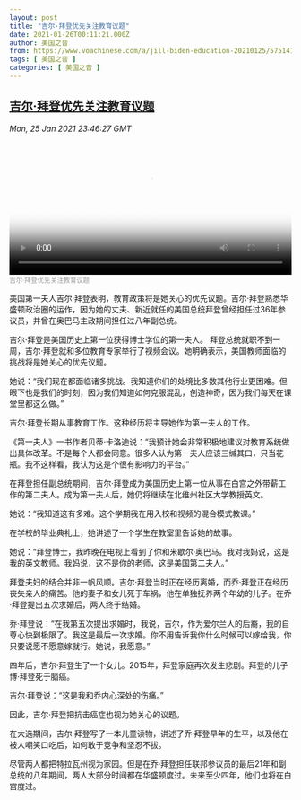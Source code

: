 ```yaml
---
layout: post
title: "吉尔·拜登优先关注教育议题"
date: 2021-01-26T00:11:21.000Z
author: 美国之音
from: https://www.voachinese.com/a/jill-biden-education-20210125/5751416.html
tags: [ 美国之音 ]
categories: [ 美国之音 ]
---
```

<!--1611619881000-->
[吉尔·拜登优先关注教育议题](https://www.voachinese.com/a/jill-biden-education-20210125/5751416.html)
------

<div>
<div><i>Mon, 25 Jan 2021 23:46:27 GMT</i></div><video poster="https://images.weserv.nl?url=gdb.voanews.com/4a701004-909b-4131-ad73-11864588ae68_tv_r1_s_w900.jpg" src="https://av.voanews.com/Videoroot/Pangeavideo/2021/01/4/4a/4a701004-909b-4131-ad73-11864588ae68_240p.mp4" style="width:100%" controls></video><div><small style="color: #999;">吉尔·拜登优先关注教育议题</small></div><p>美国第一夫人吉尔·拜登表明，教育政策将是她关心的优先议题。吉尔·拜登熟悉华盛顿政治圈的运作，因为她的丈夫、新近就任的美国总统拜登曾经担任过36年参议员，并曾在奥巴马主政期间担任过八年副总统。</p><p>吉尔·拜登是美国历史上第一位获得博士学位的第一夫人。 拜登总统就职不到一周，吉尔·拜登就和多位教育专家举行了视频会议。她明确表示，美国教师面临的挑战将是她关心的优先议题。</p><p>她说：“我们现在都面临诸多挑战。我知道你们的处境比多数其他行业更困难。但眼下也是我们的时刻，因为我们知道如何克服混乱，创造神奇，因为我们每天在课堂里都这么做。”</p><p>吉尔·拜登长期从事教育工作。这种经历将主导她作为第一夫人的工作。</p><p>《第一夫人》一书作者贝蒂·卡洛迪说：“我预计她会非常积极地建议对教育系统做出具体改革。不是每个人都会同意。很多人认为第一夫人应该三缄其口，只当花瓶。我不这样看，我认为这是个很有影响力的平台。”</p><p>在拜登担任副总统期间，吉尔·拜登成为美国历史上第一位从事在白宫之外带薪工作的第二夫人。成为第一夫人后，她仍将继续在北维州社区大学教授英文。</p><p>她说：“我知道这有多难。这个学期我在用入校和视频的混合模式教课。”</p><p>在学校的毕业典礼上，她讲述了一个学生在教室里告诉她的故事。</p><p>她说：“拜登博士，我昨晚在电视上看到了你和米歇尔·奥巴马。我对我妈说，这是我的英文教师。我妈说，这不是你的老师，这是美国第二夫人。”</p><p>拜登夫妇的结合并非一帆风顺。吉尔·拜登当时正在经历离婚，而乔·拜登正在经历丧失亲人的痛苦。他的妻子和女儿死于车祸，他在单独抚养两个年幼的儿子。在乔·拜登提出五次求婚后，两人终于结婚。</p><p>乔·拜登说：“在我第五次提出求婚时，我说，吉尔，作为爱尔兰人的后裔，我的自尊心快到极限了。我这是最后一次求婚。你不用告诉我你什么时候可以嫁给我，你只要说愿不愿意嫁就行。她说，我愿意。”</p><p>四年后，吉尔·拜登生了一个女儿。2015年，拜登家庭再次发生悲剧。拜登的儿子博·拜登死于脑癌。</p><p>吉尔·拜登说：“这是我和乔内心深处的伤痛。”</p><p>因此，吉尔·拜登把抗击癌症也视为她关心的议题。</p><p>在大选期间，吉尔·拜登写了一本儿童读物，讲述了乔·拜登早年的生平，以及他在被人嘲笑口吃后，如何敢于竞争和坚忍不拔。</p><p>尽管两人都把特拉瓦州视为家园。但是在乔·拜登担任联邦参议员的最后21年和副总统的八年期间，两人大部分时间都在华盛顿度过。未来至少四年，他们也将在白宫度过。</p>
</div>
